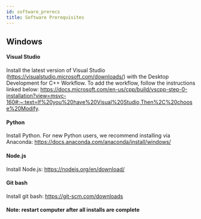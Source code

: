 ```yaml
---
id: software_prerecs
title: Software Prerequisites
---
```


## Windows

#### Visual Studio
Install the latest version of Visual Studio (https://visualstudio.microsoft.com/downloads/) with the Desktop Development for C++ Workflow. 
To add the workflow, follow the instructions linked below: 
https://docs.microsoft.com/en-us/cpp/build/vscpp-step-0-installation?view=msvc-160#:~:text=If%20you%20have%20Visual%20Studio,Then%2C%20choose%20Modify.

#### Python
Install Python. For new Python users, we recommend installing via Anaconda: https://docs.anaconda.com/anaconda/install/windows/

#### Node.js
Install Node.js: https://nodejs.org/en/download/

#### Git bash
Install git bash: https://git-scm.com/downloads

#### Note: restart computer after all installs are complete
